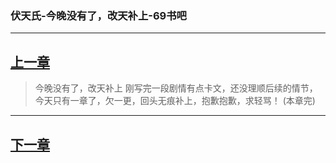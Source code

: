 ### 伏天氏-今晚没有了，改天补上-69书吧

--------
[上一章](./68437c0c3ebbe06c196956724305d13a.md)
--------


>
>
>
>今晚没有了，改天补上
>刚写完一段剧情有点卡文，还没理顺后续的情节，今天只有一章了，欠一更，回头无痕补上，抱歉抱歉，求轻骂！
>(本章完)
>
>

--------
[下一章](./179f4b2a3be47ad9919dbbf6f1ae3c57.md)
--------
